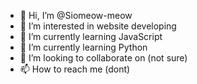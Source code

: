 - 👋 Hi, I’m @Siomeow-meow
- 👀 I’m interested in website developing
- 🌱 I’m currently learning JavaScript
- 🌱 I’m currently learning Python
- 💞️ I’m looking to collaborate on (not sure)
- 📫 How to reach me (dont)

<!---
Siomeow-meow/Siomeow-meow is a ✨ special ✨ repository because its `README.md` (this file) appears on your GitHub profile.
You can click the Preview link to take a look at your changes.
--->
